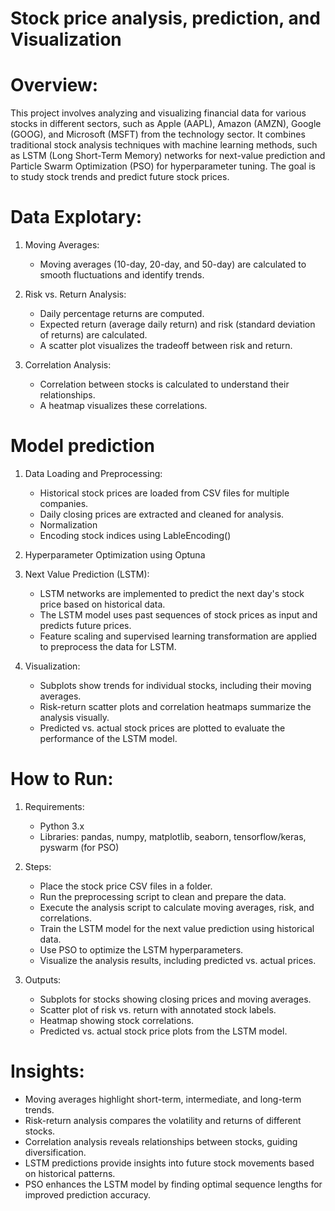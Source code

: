 # Stock price analysis, prediction, and Visualization

# Overview:
This project involves analyzing and visualizing financial data for various stocks in different sectors, such as Apple (AAPL), Amazon (AMZN), Google (GOOG), and Microsoft (MSFT) from the technology sector. It combines traditional stock analysis techniques with machine learning methods, such as LSTM (Long Short-Term Memory) networks for next-value prediction and Particle Swarm Optimization (PSO) for hyperparameter tuning. The goal is to study stock trends and predict future stock prices.

# Data Explotary:
1. Moving Averages:
   - Moving averages (10-day, 20-day, and 50-day) are calculated to smooth fluctuations and identify trends.

2. Risk vs. Return Analysis:
   - Daily percentage returns are computed.
   - Expected return (average daily return) and risk (standard deviation of returns) are calculated.
   - A scatter plot visualizes the tradeoff between risk and return.

3. Correlation Analysis:
   - Correlation between stocks is calculated to understand their relationships.
   - A heatmap visualizes these correlations.
  

# Model prediction
1. Data Loading and Preprocessing:
   - Historical stock prices are loaded from CSV files for multiple companies.
   - Daily closing prices are extracted and cleaned for analysis.
   - Normalization
   - Encoding stock indices using LableEncoding()

2. Hyperparameter Optimization using Optuna

5. Next Value Prediction (LSTM):
   - LSTM networks are implemented to predict the next day's stock price based on historical data.
   - The LSTM model uses past sequences of stock prices as input and predicts future prices.
   - Feature scaling and supervised learning transformation are applied to preprocess the data for LSTM.


7. Visualization:
   - Subplots show trends for individual stocks, including their moving averages.
   - Risk-return scatter plots and correlation heatmaps summarize the analysis visually.
   - Predicted vs. actual stock prices are plotted to evaluate the performance of the LSTM model.

# How to Run:
1. Requirements:
   - Python 3.x
   - Libraries: pandas, numpy, matplotlib, seaborn, tensorflow/keras, pyswarm (for PSO)

2. Steps:
   - Place the stock price CSV files in a folder.
   - Run the preprocessing script to clean and prepare the data.
   - Execute the analysis script to calculate moving averages, risk, and correlations.
   - Train the LSTM model for the next value prediction using historical data.
   - Use PSO to optimize the LSTM hyperparameters.
   - Visualize the analysis results, including predicted vs. actual prices.

3. Outputs:
   - Subplots for stocks showing closing prices and moving averages.
   - Scatter plot of risk vs. return with annotated stock labels.
   - Heatmap showing stock correlations.
   - Predicted vs. actual stock price plots from the LSTM model.

# Insights:
- Moving averages highlight short-term, intermediate, and long-term trends.
- Risk-return analysis compares the volatility and returns of different stocks.
- Correlation analysis reveals relationships between stocks, guiding diversification.
- LSTM predictions provide insights into future stock movements based on historical patterns.
- PSO enhances the LSTM model by finding optimal sequence lengths for improved prediction accuracy.
